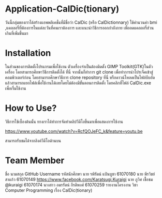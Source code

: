 # Application-CalDic(tionary)

วันนี้กลุ่มของเราได้สร้างแอพพลิเคชั่นที่มีชื่อว่า CalDic (หรือ CalDictionnary) ใช้คำนวนค่า bmi ,แคลลอรี่ที่ต้องการในแต่ละวันที่คนเราต้องการ และแนะนำวิธีการออกกำลังกาย เพื่อลดแคลลอรี่ส่วนเกินที่เพิ่มขึ้นมา

# Installation

ในส่วนของการติดตั้งโปรแกรมเพื่อใช้งาน ตัวเครื่องจำเป็นต้องติดตั้ง GIMP Toolkit(GTK)ในตัวเครื่อง โดยสามารถศึกษาวิธีการติดตั้งได้ ที่นี่ จากนั้นก็ทำการ git clone เพื่อทำการนำโปรเจ็คเข้าสู่คอมพิวเตอร์ก่อน โดยสามารถศึกษาวิธีการ clone repository ที่นี่ หรือดาวน์โหลดเป็นไฟล์บีบอัดแล้วสามารถแยกไฟล์เพื่อใช้งานได้เลยโดยไม่ต้องมีขั้นตอนการติดตั้ง โดยคลิกที่ไฟล์ CalDic.exe เพื่อเรื่มใช้งาน

# How to Use?

วิธีการใช้เบื้องต้นนั้น ทางเราได้ทำการจัดทำคลิปวีดีโอขึ้นมาเพื่อแสดงการใช้งาน

https://www.youtube.com/watch?v=RcfQOJeFC_k&feature=youtu.be

สามารถรับชมได้จากลิงค์วีดีโอด้านบน

# Team Member
ชื่อ	นามสกุล	GitHub Username	รหัสนักศึกษา
นาย รพิรัตน์	แป้นบูชา		61070180
นาย พีรวิชย์	สาแก้ว		61070149
https://www.facebook.com/Karatsugi.Kuraigi	นาย ภูวิศ	เชื้อชม	@kuraigi	61070174
นางสาว อมรรัตน์	กีรติพงศ์		61070259
รายงานโครงงาน วิชา Computer Programming เรื่อง CalDic(tionary)

